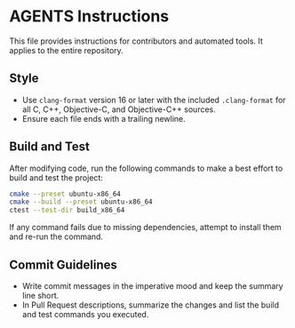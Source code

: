 # AGENTS Instructions

This file provides instructions for contributors and automated tools. It applies to the entire repository.

## Style
- Use `clang-format` version 16 or later with the included `.clang-format` for all C, C++, Objective-C, and Objective-C++ sources.
- Ensure each file ends with a trailing newline.

## Build and Test
After modifying code, run the following commands to make a best effort to build and test the project:

```sh
cmake --preset ubuntu-x86_64
cmake --build --preset ubuntu-x86_64
ctest --test-dir build_x86_64
```

If any command fails due to missing dependencies, attempt to install them and re-run the command.

## Commit Guidelines
- Write commit messages in the imperative mood and keep the summary line short.
- In Pull Request descriptions, summarize the changes and list the build and test commands you executed.
